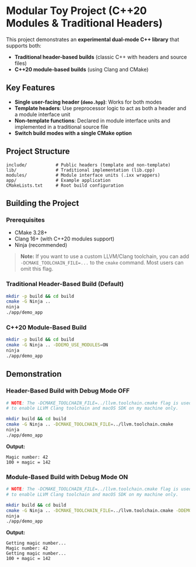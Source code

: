 # Modular Toy Project (C++20 Modules & Traditional Headers)

This project demonstrates an **experimental dual-mode C++ library** that supports both:
- **Traditional header-based builds** (classic C++ with headers and source files)
- **C++20 module-based builds** (using Clang and CMake)

## Key Features
- **Single user-facing header (`demo.hpp`)**: Works for both modes
- **Template headers**: Use preprocessor logic to act as both a header and a module interface unit
- **Non-template functions**: Declared in module interface units and implemented in a traditional source file
- **Switch build modes with a single CMake option**

## Project Structure
```
include/           # Public headers (template and non-template)
lib/               # Traditional implementation (lib.cpp)
modules/           # Module interface units (.ixx wrappers)
app/               # Example application
CMakeLists.txt     # Root build configuration
```

## Building the Project

### Prerequisites
- CMake 3.28+
- Clang 16+ (with C++20 modules support)
- Ninja (recommended)

> **Note:** If you want to use a custom LLVM/Clang toolchain, you can add `-DCMAKE_TOOLCHAIN_FILE=...` to the `cmake` command. Most users can omit this flag.

### Traditional Header-Based Build (Default)
```sh
mkdir -p build && cd build
cmake -G Ninja ..
ninja
./app/demo_app
```

### C++20 Module-Based Build
```sh
mkdir -p build && cd build
cmake -G Ninja .. -DDEMO_USE_MODULES=ON
ninja
./app/demo_app
```

## Demonstration

### Header-Based Build with Debug Mode OFF
```sh
# NOTE: The -DCMAKE_TOOLCHAIN_FILE=../llvm.toolchain.cmake flag is used here
# to enable LLVM Clang toolchain and macOS SDK on my machine only. 

mkdir build && cd build
cmake -G Ninja .. -DCMAKE_TOOLCHAIN_FILE=../llvm.toolchain.cmake
ninja
./app/demo_app
```

**Output:**
```
Magic number: 42
100 + magic = 142
```

### Module-Based Build with Debug Mode ON
```sh
# NOTE: The -DCMAKE_TOOLCHAIN_FILE=../llvm.toolchain.cmake flag is used here
# to enable LLVM Clang toolchain and macOS SDK on my machine only. 

mkdir build && cd build
cmake -G Ninja .. -DCMAKE_TOOLCHAIN_FILE=../llvm.toolchain.cmake -DDEMO_USE_MODULES=ON -DDEMO_DEBUG=ON
ninja
./app/demo_app
```

**Output:**
```
Getting magic number...
Magic number: 42
Getting magic number...
100 + magic = 142
```